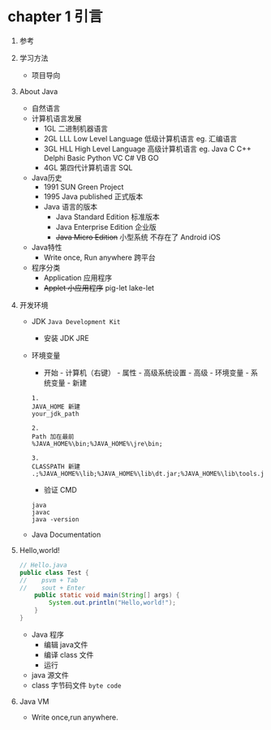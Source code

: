 # chapter 1 引言


1. 参考
2. 学习方法
    * 项目导向
3. About Java
    - 自然语言
    - 计算机语言发展
        - 1GL
                二进制机器语言
        - 2GL LLL Low Level Language
                低级计算机语言
                eg. 汇编语言
        - 3GL HLL High Level Language
                高级计算机语言
                eg. Java C C++ Delphi Basic Python VC C# VB GO
        - 4GL
                第四代计算机语言 
                SQL
    - Java历史
        - 1991 SUN Green Project
        - 1995 Java published 正式版本
        - Java 语言的版本
            - Java Standard Edition  标准版本
            - Java Enterprise Edition  企业版
            - ~~Java Micro Edition~~   小型系统 不存在了
                    Android
                    iOS
    - Java特性
        - Write once, Run anywhere 
                跨平台
    - 程序分类
        - Application 应用程序
        - ~~Applet 小应用程序~~
                pig-let
                lake-let
4. 开发环境
    - JDK `Java Development Kit`
      - 安装 JDK JRE
    - 环境变量
      - 开始 - 计算机（右键） - 属性 - 高级系统设置 - 高级 - 环境变量 - 系统变量 - 新建
      
      ```
      1.
      JAVA_HOME 新建
      your_jdk_path
      
      2.
      Path 加在最前
      %JAVA_HOME%\bin;%JAVA_HOME%\jre\bin;
      
      3.
      CLASSPATH 新建
      .;%JAVA_HOME%\lib;%JAVA_HOME%\lib\dt.jar;%JAVA_HOME%\lib\tools.jar
      ```
      
      - 验证 CMD

      ```
      java
      javac
      java -version
      ```
    
    - Java Documentation
5. Hello,world!
    ```java
    // Hello.java
    public class Test {
    //    psvm + Tab
    //    sout + Enter
        public static void main(String[] args) {
            System.out.println("Hello,world!");
        }
    }
    ```
    - Java 程序
        - 编辑  java文件
        - 编译 class 文件
        - 运行
    - java 源文件
    - class 字节码文件 `byte code`

6. Java VM
    - Write once,run anywhere.